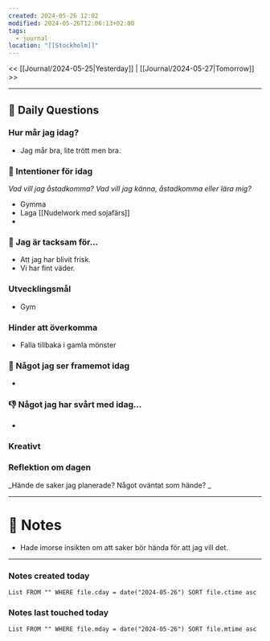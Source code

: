 ```yaml
---
created: 2024-05-26 12:02
modified: 2024-05-26T12:06:13+02:00
tags:
  - journal
location: "[[Stockholm]]"
---
```


<< [[Journal/2024-05-25|Yesterday]] | [[Journal/2024-05-27|Tomorrow]] >>

---
## 📅 Daily Questions
### Hur mår jag idag?
- Jag mår bra, lite trött men bra.
### 🚀  Intentioner för idag
_Vad vill jag åstadkomma? Vad vill jag känna, åstadkomma eller lära mig?_
- Gymma
- Laga [[Nudelwork med sojafärs]]
- 
### 🙏 Jag är tacksam för...
- Att jag har blivit frisk.
- Vi har fint väder.
### Utvecklingsmål
- Gym
### Hinder att överkomma
- Falla tillbaka i gamla mönster
### 🙌 Något jag ser framemot idag
- 

### 👎 Något jag har svårt med idag...
- 

### Kreativt

### Reflektion om dagen
_Hände de saker jag planerade? Något oväntat som hände? _

---
# 📝 Notes
- Hade imorse insikten om att saker bör hända för att jag vill det.
---
### Notes created today
```dataview
List FROM "" WHERE file.cday = date("2024-05-26") SORT file.ctime asc
```
### Notes last touched today
```dataview
List FROM "" WHERE file.mday = date("2024-05-26") SORT file.mtime asc
```